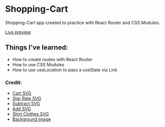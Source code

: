 # Shopping-Cart

<p>Shopping-Cart app created to practice with React Router and CSS Modules.</p>

<a href="https://amazing-horse-0a4cf4.netlify.app/" target="_blank">Live preview</a>

<h2>Things I've learned:</h2>

<ul>
  <li>How to create routes with React Router</li>
  <li>How to use CSS Modules</li>
  <li>How to use useLocation to pass a useState via Link</li>
</ul>

<h3>Credit:</H3>

<ul>
  <li><a href="https://www.svgrepo.com/svg/453700/cart1" target="_blank" >Cart SVG</a></li>
  <li><a href="https://www.svgrepo.com/svg/198226/star-rate" target="_blank" >Star Rate SVG</a></li>
  <li><a href="https://www.svgrepo.com/svg/449277/subtract" target="_blank" >Subtract SVG</a></li>
  <li><a href="https://www.svgrepo.com/svg/501433/add" target="_blank" >Add SVG</a></li>
  <li><a href="https://www.svgrepo.com/svg/229395/shirt-clothes" target="_blank" >Shirt Clothes SVG</a></li>
  <li><a href="https://www.freepik.com/free-vector/fashionable-boutique-color-set-with-clothes-flat-isolated-vector-illustration_34379075.htm#page=4&query=clothes%20shop&position=31&from_view=search&track=ais&uuid=3a59e2a6-c11a-43af-8f50-de1e4fe918e5" target="_blank" >
Background Image</a></li>
</ul>
